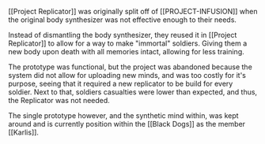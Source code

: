 [[Project Replicator]] was originally split off of [[PROJECT-INFUSION]] when the original body synthesizer was not effective enough to their needs.

Instead of dismantling the body synthesizer, they reused it in [[Project Replicator]] to allow for a way to make "immortal" soldiers. Giving them a new body upon death with all memories intact, allowing for less training.

The prototype was functional, but the project was abandoned because the system did not allow for uploading new minds, and was too costly for it's purpose, seeing that it required a new replicator to be build for every soldier. Next to that, soldiers casualties were lower than expected, and thus, the Replicator was not needed.

The single prototype however, and the synthetic mind within, was kept around and is currently position within the [[Black Dogs]] as the member [[Karlis]].
